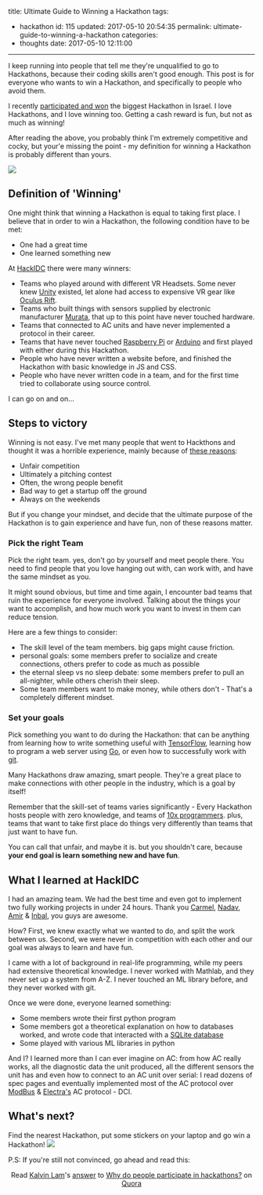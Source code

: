 title: Ultimate Guide to Winning a Hackathon
tags:
  - hackathon
id: 115
updated: 2017-05-10 20:54:35
permalink: ultimate-guide-to-winning-a-hackathon
categories:
  - thoughts
date: 2017-05-10 12:11:00
---

I keep running into people that tell me they're unqualified to go to Hackathons, because their coding skills aren't good enough. This post is for everyone who wants to win a Hackathon, and specifically to people who avoid them. 
 
I recently [participated and won](/2017/04/29/1st-place-hackidc/) the biggest Hackathon in Israel. I love Hackathons, and I love winning too. Getting a cash reward is fun, but not as much as winning!

After reading the above, you probably think I'm extremely competitive and cocky, but your'e missing the point - my definition for winning a Hackathon is probably different than yours.

![](/images/2017/05/hackathon-people.jpg)

<!-- more -->

## Definition of 'Winning'

One might think that winning a Hackathon is equal to taking first place.
I believe that in order to win a Hackathon, the following condition have to be met:
* One had a great time
* One learned something new

At [HackIDC](https://2017.hackidc.com) there were many winners:
*  Teams who played around with different VR Headsets. Some never knew [Unity](https://unity3d.com/) existed, let alone had access to expensive VR gear like [Oculus Rift](https://www.oculus.com).
* Teams who built things with sensors supplied by electronic manufacturer [Murata](http://www.murata.com/), that up to this point have never touched hardware.
* Teams that connected to AC units and have never implemented a protocol in their career.
* Teams that have never touched [Raspberry Pi](https://www.raspberrypi.org/) or [Arduino](https://www.arduino.cc/) and first played with either during this Hackathon.
* People who have never written a website before, and finished the Hackathon with basic knowledge in JS and CSS.
* People who have never written code in a team, and for the first time tried to collaborate using source control.

I can go on and on...

## Steps to victory

Winning is not easy. I've met many people that went to Hackthons and thought it was a horrible experience, mainly because of [these reasons](https://www.techinasia.com/5-reasons-starting-hate-hackathons):
* Unfair competition
* Ultimately a pitching contest
* Often, the wrong people benefit
* Bad way to get a startup off the ground
* Always on the weekends


But if you change your mindset, and decide that the ultimate purpose of the Hackathon is to gain experience and have fun, non of these reasons matter.

### Pick the right Team

Pick the right team. yes, don't go by yourself and meet people there. You need to find people that you love hanging out with, can work with, and have the same mindset as you.

It might sound obvious, but time and time again, I encounter bad teams that ruin the experience for everyone involved. Talking about the things your want to accomplish, and how much work you want to invest in them can reduce tension.

Here are a few things to consider:
- The skill level of the team members. big gaps might cause friction.
- personal goals: some members prefer to socialize and create connections, others prefer to code as much as possible
- the eternal sleep vs no sleep debate: some members prefer to pull an all-nighter, while others cherish their sleep.
- Some team members want to make money, while others don't - That's a completely different mindset.

### Set your goals

Pick something you want to do during the Hackathon: that can be anything from learning how to write something useful with [TensorFlow](https://www.tensorflow.org/), learning how to program a web server using [Go](https://golang.org/), or even how to successfully work with [git](https://git-scm.com/).

Many Hackathons draw amazing, smart people. They're a great place to make connections with other people in the industry, which is a goal by itself!

Remember that the skill-set of teams varies significantly - Every Hackathon hosts people with zero knowledge, and teams of [10x programmers](https://www.quora.com/Software-Engineering-What-is-the-truth-of-10x-programmers). plus, teams that want to take first place do things very differently than teams that just want to have fun. 

You can call that unfair, and maybe it is. but you shouldn't care, because **your end goal is learn something new and have fun**.

## What I learned at HackIDC

I had an amazing team. We had the best time and even got to implement two fully working projects in under 24 hours. Thank you [Carmel](https://www.linkedin.com/in/carmel-rabinovitz/), [Nadav](https://www.linkedin.com/in/nadav-eliyahu-b2b892125/), [Amir](https://www.linkedin.com/in/amirlivne/) & [Inbal](https://www.linkedin.com/in/inbal-ben-yehuda-08a248a2/), you guys are awesome.

How? First, we knew exactly what we wanted to do, and split the work between us.
Second, we were never in competition with each other and our goal was always to learn and have fun.

I came with a lot of background in real-life programming, while my peers had extensive theoretical knowledge. I never worked with Mathlab, and they never set up a system from A-Z. I never touched an ML library before, and they never worked with git.

Once we were done, everyone learned something:
- Some members wrote their first python program
- Some members got a theoretical explanation on how to databases worked, and wrote code that interacted with a [SQLite database](https://www.sqlite.org/)
- Some played with various ML libraries in python


And I? I learned more than I can ever imagine on AC: from how AC really works, all the diagnostic data the unit produced, all the different sensors the unit has and even how to connect to an AC unit over serial: I read dozens of spec pages and eventually implemented most of the AC protocol over [ModBus](https://en.wikipedia.org/wiki/Modbus) & [Electra's](http://www.electra-hvac.com/) AC  protocol - DCI.

## What's next?

Find the nearest Hackathon, put some stickers on your laptop and go win a Hackathon!
![](/images/2017/05/so_much_win.jpg)

P.S: If you're still not convinced, go ahead and read this:
<p align="center">
<span class='quora-content-embed' data-name='Why-do-people-participate-in-hackathons/answer/Kalvin-Lam'>Read <a class='quora-content-link' data-width='559' load-full-answer='False' data-key='d771208e0a99c7b288383badbb8a2bac' data-id='29908544' data-embed='nvhfhuc' href='https://www.quora.com/Why-do-people-participate-in-hackathons/answer/Kalvin-Lam' data-type='answer' data-height='250'><a href='https://www.quora.com/Kalvin-Lam'>Kalvin Lam</a>&#039;s <a href='/Why-do-people-participate-in-hackathons#ans29908544'>answer</a> to <a href='/Why-do-people-participate-in-hackathons' ref='canonical'><span class="rendered_qtext">Why do people participate in hackathons?</span></a></a> on <a href='https://www.__nousername__.main.quora.com'>Quora</a><script type="text/javascript" src="https://www.quora.com/widgets/content"></script></span>
</p>
